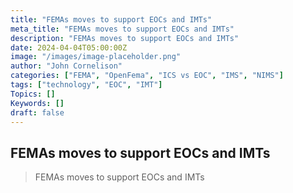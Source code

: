 ```yaml
---
title: "FEMAs moves to support EOCs and IMTs"
meta_title: "FEMAs moves to support EOCs and IMTs"
description: "FEMAs moves to support EOCs and IMTs"
date: 2024-04-04T05:00:00Z
image: "/images/image-placeholder.png"
author: "John Cornelison"
categories: ["FEMA", "OpenFema", "ICS vs EOC", "IMS", "NIMS"]
tags: ["technology", "EOC", "IMT"]
Topics: []
Keywords: []
draft: false
---
```


## FEMAs moves to support EOCs and IMTs

> FEMAs moves to support EOCs and IMTs
